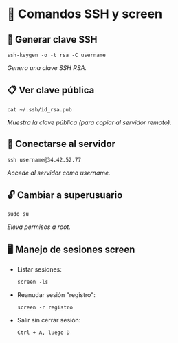 # 🧩 Comandos SSH y screen

## 🔑 Generar clave SSH
```ssh-keygen -o -t rsa -C username```

*Genera una clave SSH RSA.*

## 📋 Ver clave pública
```cat ~/.ssh/id_rsa.pub```

*Muestra la clave pública (para copiar al servidor remoto).*

## 🔗 Conectarse al servidor
```ssh username@34.42.52.77```

*Accede al servidor como username.*

## 🔓 Cambiar a superusuario
```sudo su```

*Eleva permisos a root.*

## 🖥️ Manejo de sesiones screen
- Listar sesiones:

    ```screen -ls```

- Reanudar sesión "registro":

    ```screen -r registro```


- Salir sin cerrar sesión:

    ```Ctrl + A, luego D```